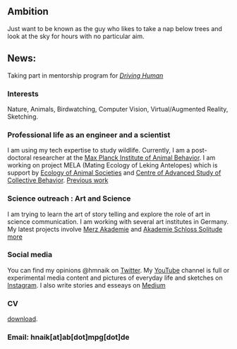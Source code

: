 ## Ambition
Just want to be known as the guy who likes to take a nap below trees and look at the sky for hours with no particular aim.

## News: 
Taking part in mentorship program for [_Driving Human_](https://drivingthehuman.com/)

### Interests 
Nature, Animals, Birdwatching, Computer Vision, Virtual/Augmented Reality, Sketching.

### Professional life as an engineer and a scientist 
I am using my tech expertise to study wildlife. Currently, I am a post-doctoral researcher at the [Max Planck Institute of Animal Behavior](https://www.ab.mpg.de/). I am working on project MELA (Mating Ecology of Leking Antelopes) which is support by [Ecology of Animal Societies](https://www.ab.mpg.de/crofoot) and [Centre of Advanced Study of Collective Behavior](https://www.exc.uni-konstanz.de/collective-behaviour/). 
[Previous work](/about/project)

### Science outreach : Art and Science
I am trying to learn the art of story telling and explore the role of art in science communication. I am working with several art institutes in Germany.
My latest projects involve [Merz Akademie](https://www.merz-akademie.de/en/) and [Akademie Schloss Solitude](https://www.akademie-solitude.de/en/)
[more](/about/outreach)

### Social media
You can find my opinions @hmnaik on [Twitter](https://twitter.com/hmnaik). My [YouTube](https://www.youtube.com/channel/UCFERZcpt3g0wQzTgtil1HIA?view_as=subscriber) channel is full or experimental media content and pictures of everyday life and sketches on [Instagram](https://www.instagram.com/walking_naik/?hl=en). I also write stories and esseays on [Medium](https://medium.com/@hemalnaik)  

### CV
[download](/cv/Resume.pdf).

### Email: hnaik[at]ab[dot]mpg[dot]de 

